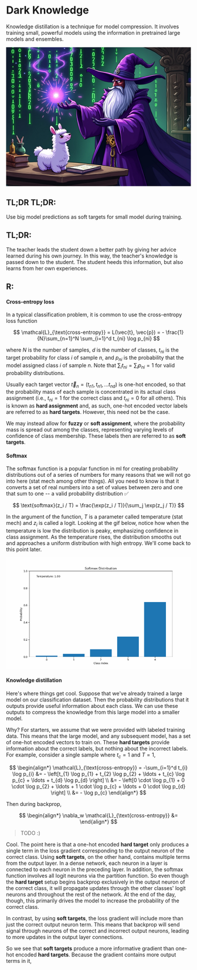 # Dark Knowledge
Knowledge distillation is a technique for model compression. It involves training small, powerful models using the information in pretrained large models and ensembles.


<img src="./dark_llama.jpeg" alt="dark knowledge" style="width:600px;"/>

## TL;DR TL;DR:

Use big model predictions as soft targets for small model during training. 


## TL;DR:

The teacher leads the student down a better path by giving her advice learned during his own journey. In this way, the teacher's knowledge is passed down to the student. The student heeds this information, but also learns from her own experiences. 


## R:

#### Cross-entropy loss

In a typical classification problem, it is common to use the cross-entropy loss function

$$
\mathcal{L}_{\text{cross-entropy}} = L(\vec{t}, \vec{p}) = - \frac{1}{N}\sum_{n=1}^N \sum_{i=1}^d t_{ni} \log p_{ni}
$$

where $N$ is the number of samples, $d$ is the number of classes, $t_{ni}$  is the target probability for class $i$ of sample $n$, and $p_{ni}$ is the probability that the model assigned class $i$ of sample $n$. Note that $\sum_i t_{ni} = \sum_i p_{ni} = 1$ for valid probability distributions.

Usually each target vector $\vec{t}_n = (t_{n1}, t_{n1}, \ldots t_{nd})$ is one-hot encoded, so that the probability mass of each sample is concentrated in its actual class assignment (i.e., $t_{ni} = 1$ for the correct class and $t_{ni} = 0$ for all others). This is known as **hard assignment** and, as such, one-hot encoded vector labels are referred to as **hard targets**. However, this need not be the case.

We may instead allow for **fuzzy** or **soft assignment**, where the probability mass is spread out among the classes, representing varying levels of confidence of class membership. These labels then are referred to as **soft targets**.

#### Softmax 

The softmax function is a popular function in ml for creating probability distributions out of a series of numbers for many reasons that we will not go into here (stat mech among other things). All you need to know is that it converts a set of real numbers into a set of values between zero and one that sum to one -- a valid probability distribution ✅

$$
\text{softmax}(z_i / T) = \frac{\exp(z_i / T)}{\sum_j \exp(z_j / T)}
$$

In the argument of the function, $T$ is a parameter called temperature (stat mech) and $z_i$ is called a logit. Looking at the gif below, notice how when the temperature is low the distribution is peaky, emphasizing confidence in class assignment. As the temperature rises, the distribution smooths out and approaches a uniform distribution with high entropy. We'll come back to this point later.


<img src="./softmax.gif" alt="softmax" style="width:600px;"/>



#### Knowledge distillation

Here's where things get cool. Suppose that we've already trained a large model on our classification dataset. Then the probability distributions that it outputs provide useful information about each class. We can use these outputs to compress the knowledge from this large model into a smaller model.

Why? For starters, we assume that we were provided with labeled training data. This means that the large model, and any subsequent model, has a set of one-hot encoded vectors to train on. These **hard targets** provide information about the correct labels, but nothing about the incorrect labels. For example, consider a single sample where $t_c = 1$ and $T = 1$, 

$$
\begin{align*}
\mathcal{L}_{\text{cross-entropy}} = -\sum_{i=1}^d t_{i} \log p_{i} &= - \left[t_{1} \log p_{1} + t_{2} \log p_{2} + \ldots + t_{c} \log p_{c} + \ldots + t_{d} \log p_{d} \right] \\
&= - \left[0 \cdot \log p_{1} + 0 \cdot \log p_{2} + \ldots + 1 \cdot \log p_{c} + \ldots + 0 \cdot \log p_{d} \right] \\
&= - \log p_{c} 
\end{align*}
$$

Then during backprop,

$$
\begin{align*}
\nabla_w \mathcal{L}_{\text{cross-entropy}} &= 
\end{align*}
$$

> TODO :)

Cool. The point here is that a one-hot encoded **hard target** only produces a single term in the loss gradient corresponding to the output neuron of the correct class. Using **soft targets**, on the other hand, contains multiple terms from the output layer. In a dense network, each neuron in a layer is connected to each neuron in the preceding layer. In addition, the softmax function involves all logit neurons via the partition function. So even though the **hard target** setup begins backprop exclusively in the output neuron of the correct class, it will propagate updates through the other classes' logit neurons and throughout the rest of the network. At the end of the day, though, this primarily drives the model to increase the probability of the correct class.



In contrast, by using **soft targets**, the loss gradient will include more than just the correct output neuron term. This means that backprop will send signal through neurons of the correct and incorrect output neurons, leading to more updates in the output layer connections.

So we see that **soft targets** produce a more informative gradient than one-hot encoded **hard targets**. Because the gradient contains more output terms in it, 




